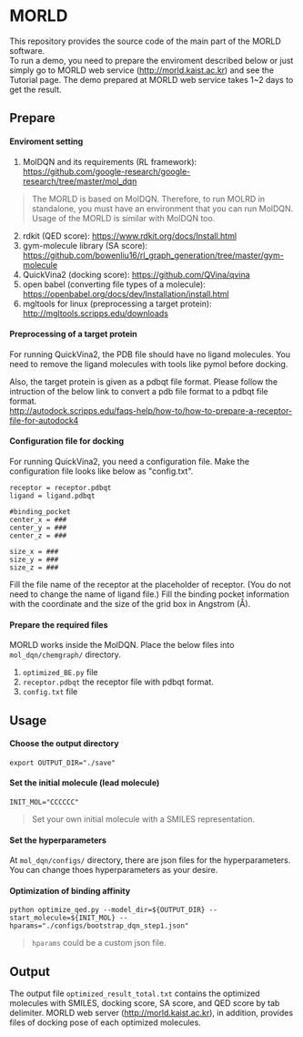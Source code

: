 # MORLD

This repository provides the source code of the main part of the MORLD software.<br>
To run a demo, you need to prepare the enviroment described below or just simply go to MORLD web service (http://morld.kaist.ac.kr) and see the Tutorial page. The demo prepared at MORLD web service takes 1~2 days to get the result.

## Prepare

#### Enviroment setting
1. MolDQN and its requirements (RL framework): 
https://github.com/google-research/google-research/tree/master/mol_dqn

>The MORLD is based on MolDQN. 
Therefore, to run MOLRD in standalone, you must have an environment that you can run MolDQN.
Usage of the MORLD is similar with MolDQN too. 


2. rdkit (QED score): https://www.rdkit.org/docs/Install.html
3. gym-molecule library (SA score): https://github.com/bowenliu16/rl_graph_generation/tree/master/gym-molecule
4. QuickVina2 (docking score): https://github.com/QVina/qvina
5. open babel (converting file types of a molecule): https://openbabel.org/docs/dev/Installation/install.html
6. mgltools for linux (preprocessing a target protein): http://mgltools.scripps.edu/downloads


#### Preprocessing of a target protein


For running QuickVina2, the PDB file should have no ligand molecules.
You need to remove the ligand molecules with tools like pymol before docking.

Also, the target protein is given as a pdbqt file format.
Please follow the intruction of the below link to convert a pdb file format to a pdbqt file format. <br>
http://autodock.scripps.edu/faqs-help/how-to/how-to-prepare-a-receptor-file-for-autodock4

#### Configuration file for docking
For running QuickVina2, you need a configuration file.
Make the configuration file looks like below as "config.txt". 
<pre><code>receptor = receptor.pdbqt
ligand = ligand.pdbqt

#binding_pocket
center_x = ###
center_y = ###
center_z = ###

size_x = ###
size_y = ###
size_z = ###
</code></pre>

Fill the file name of the receptor at the placeholder of receptor. (You do not need to change the name of ligand file.)
Fill the binding pocket information with the coordinate and the size of the grid box in Angstrom (Å). 

#### Prepare the required files
MORLD works inside the MolDQN. 
Place the below files into ```mol_dqn/chemgraph/``` directory.
1. ```optimized_BE.py``` file
2. ```receptor.pdbqt``` the receptor file with pdbqt format.
3. ```config.txt``` file

## Usage
#### Choose the output directory
<pre><code>export OUTPUT_DIR="./save"</code></pre>

#### Set the initial molecule (lead molecule)
<pre><code>INIT_MOL="CCCCCC"</code></pre>
> Set your own initial molecule with a SMILES representation.

#### Set the hyperparameters
At ```mol_dqn/configs/``` directory, there are json files for the hyperparameters.
You can change thoes hyperparameters as your desire. 

#### Optimization of binding affinity
<pre><code>python optimize_qed.py --model_dir=${OUTPUT_DIR} --start_molecule=${INIT_MOL} --hparams="./configs/bootstrap_dqn_step1.json"</code></pre>
> ```hparams``` could be a custom json file.

## Output
The output file ```optimized_result_total.txt``` contains the optimized molecules with SMILES, docking score, SA score, and QED score by tab delimiter.
MORLD web server (http://morld.kaist.ac.kr), in addition, provides files of docking pose of each optimized molecules. 
